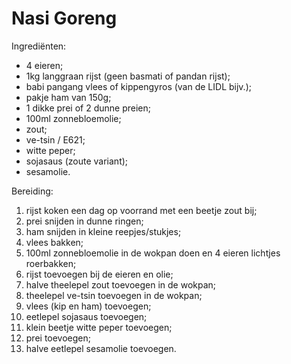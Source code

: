 # Nasi Goreng

Ingrediënten:

* 4 eieren;
* 1kg langgraan rijst (geen basmati of pandan rijst);
* babi pangang vlees of kippengyros (van de LIDL bijv.);
* pakje ham van 150g;
* 1 dikke prei of 2 dunne preien;
* 100ml zonnebloemolie;
* zout;
* ve-tsin / E621;
* witte peper;
* sojasaus (zoute variant);
* sesamolie.

Bereiding:

1. rijst koken een dag op voorrand met een beetje zout bij;
2. prei snijden in dunne ringen;
3. ham snijden in kleine reepjes/stukjes;
4. vlees bakken;
5. 100ml zonnebloemolie in de wokpan doen en 4 eieren lichtjes roerbakken;
6. rijst toevoegen bij de eieren en olie;
7. halve theelepel zout toevoegen in de wokpan;
8. theelepel ve-tsin toevoegen in de wokpan;
9. vlees (kip en ham) toevoegen;
10. eetlepel sojasaus toevoegen;
11. klein beetje witte peper toevoegen;
12. prei toevoegen;
13. halve eetlepel sesamolie toevoegen.